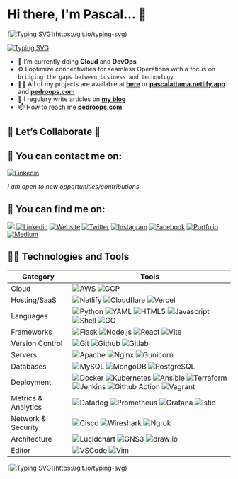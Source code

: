 # Hi there, I'm Pascal... 🤝

[![Typing SVG](https://readme-typing-svg.demolab.com?font=Fira+Code&duration=3000&pause=500&color=00FF00&center=true&vCenter=true&multiline=true&width=700&lines=Welcome+to+my+GitHub+Space!)](https://git.io/typing-svg)


[![Typing SVG](https://readme-typing-svg.demolab.com?lines=💻+Cloud+Networking;☁️+Cloud+Cost+Optimization;🔐+Security-first+Architecture;⚙️+Infrastructure+as+Code;🧠+AI-powered+SaaS+Development)](https://git.io/typing-svg)


- 🔭 I’m currently doing **Cloud** and **DevOps**
- ⚙ I optimize connectivities for seamless Operations with a focus on `bridging the gaps between business and technology`.
- 👨‍💻 All of my projects are available at **[here][github]** or **[pascalattama.netlify.app][portfolio]** and **[pedroops.com][website]**
- 📝 I regulary write articles on **[my blog][blog]**
- 📫 How to reach me **[pedroops.com][website]**

## 🤝 Let’s Collaborate 🤝

## 📧 You can contact me on:

[![Linkedin](https://img.shields.io/badge/linkedin-%230077B5.svg?&style=for-the-badge&logo=linkedin&logoColor=white)](https://www.linkedin.com/in/pascal-attama/)

_I am open to new opportunities/contributions._

## 🔎 You can find me on:

<a href="mailto:attamapascalpedro@gmail.com"><img src="https://img.shields.io/badge/Gmail-D14836?style=for-the-badge&logo=gmail&logoColor=white"/></a> [![Linkedin](https://img.shields.io/badge/linkedin-%230077B5.svg?&style=for-the-badge&logo=linkedin&logoColor=white)](https://www.linkedin.com/in/pascal-attama/) 
[![Website](https://img.shields.io/website?label=PedroOps.com&style=for-the-badge&url=https%3A%2F%2Fpedroops.com)](https://pedroops.com)  [![Twitter](https://img.shields.io/badge/X-000000?style=for-the-badge&logo=x&logoColor=white)](https://x.com/Pascalpedro)   [![Instagram](https://img.shields.io/badge/instagram-%23E4405F.svg?&style=for-the-badge&logo=instagram&logoColor=white)](https://www.instagram.com/pascalpedro47/)
[![Facebook](https://img.shields.io/badge/facebook-%231877F2.svg?&style=for-the-badge&logo=facebook&logoColor=white)](https://www.facebook.com/pascalpedro.attama)
[![Portfolio](https://img.shields.io/badge/Portfolio-FF5722?style=for-the-badge&logo=todoist&logoColor=white)](https://pascalattama.netlify.app/)  [![Medium](https://img.shields.io/badge/-Medium-%23000000?style=for-the-badge&logo=medium&logoColor=white)](https://medium.com/@attamapascalpedro)   



## 👨‍💻 Technologies and Tools

| Category           | Tools                                                                                                                                                                                                                                                                                           |
| ------------------ | ------------------------------------------------------------------------------------------------------------------------------------------------------------------------------------------------------------------------------------------------------------------------------------------------------------ |
| Cloud              | ![AWS](https://img.shields.io/badge/Amazon_AWS-232F3E?style=for-the-badge&logo=amazon-aws&logoColor=white) ![GCP](https://img.shields.io/badge/Google_Cloud-4285F4?style=for-the-badge&logo=google-cloud&logoColor=white)                                                                                                                                                                                                          |
| Hosting/SaaS       | ![Netlify](https://img.shields.io/badge/Netlify-00C7B7?style=for-the-badge&logo=netlify&logoColor=white) ![Cloudflare](https://img.shields.io/badge/Cloudflare-F38020?style=for-the-badge&logo=Cloudflare&logoColor=white) ![Vercel](https://img.shields.io/badge/vercel-%23000000.svg?&style=for-the-badge&logo=vercel&logoColor=white)                                                                                                                                                                                                                                                |
| Languages          | ![Python](https://img.shields.io/badge/Python-3776AB?style=for-the-badge&logo=python&logoColor=white)   ![YAML](https://img.shields.io/badge/yaml-%23ffffff.svg?style=for-the-badge&logo=yaml&logoColor=151515)   ![HTML5](https://img.shields.io/badge/html5%20-%23E34F26.svg?&style=for-the-badge&logo=html5&logoColor=white) ![Javascript](https://img.shields.io/badge/javascript%20-%23323330.svg?&style=for-the-badge&logo=javascript&logoColor=%23F7DF1E)  ![Shell](https://img.shields.io/badge/shell_script%20-%23121011.svg?&style=for-the-badge&logo=gnu-bash&logoColor=white) ![GO](https://img.shields.io/badge/Go-00ADD8?style=for-the-badge&logo=go&logoColor=white)                                                                                                                                                                                                                                                         |
| Frameworks         |  ![Flask](https://img.shields.io/badge/flask-%23000.svg?style=for-the-badge&logo=flask&logoColor=white)  ![Node.js](https://img.shields.io/badge/Node.js-43853D?style=for-the-badge&logo=node.js&logoColor=white)  ![React](https://img.shields.io/badge/react-%2320232a.svg?style=for-the-badge&logo=react&logoColor=%2361DAFB)    ![Vite](https://img.shields.io/badge/vite-%23646CFF.svg?style=for-the-badge&logo=vite&logoColor=white)                                                                                                                                                                                                           |
| Version Control    |  ![Git](https://img.shields.io/badge/git-%23F05033.svg?style=for-the-badge&logo=git&logoColor=white)  ![Github](https://img.shields.io/badge/GitHub-100000?style=for-the-badge&logo=github&logoColor=white) ![Gitlab](https://img.shields.io/badge/GitLab-330F63?style=for-the-badge&logo=gitlab&logoColor=white)                                                                                                                                                                                                                                        |
| Servers            | ![Apache](https://img.shields.io/badge/apache%20-%23D42029.svg?&style=for-the-badge&logo=apache&logoColor=white) ![Nginx](https://img.shields.io/badge/nginx%20-%23009639.svg?&style=for-the-badge&logo=nginx&logoColor=white)   ![Gunicorn](https://img.shields.io/badge/gunicorn-%298729.svg?style=for-the-badge&logo=gunicorn&logoColor=white)                                                                                                                                                                                                                 |
| Databases          | ![MySQL](https://img.shields.io/badge/MySQL-00000F?style=for-the-badge&logo=mysql&logoColor=white) ![MongoDB](https://img.shields.io/badge/MongoDB-%234ea94b.svg?&style=for-the-badge&logo=mongodb&logoColor=white) ![PostgreSQL](https://img.shields.io/badge/PostgreSQL-316192?style=for-the-badge&logo=postgresql&logoColor=white)                                                                                                                                                                                                                                                   |
| Deployment         | ![Docker](https://img.shields.io/badge/docker%20-%230db7ed.svg?&style=for-the-badge&logo=docker&logoColor=white) ![Kubernetes](https://img.shields.io/badge/kubernetes%20-%23326ce5.svg?&style=for-the-badge&logo=kubernetes&logoColor=white)  ![Ansible](https://img.shields.io/badge/Ansible-000000?style=for-the-badge&logo=ansible&logoColor=white)  ![Terraform](https://img.shields.io/badge/terraform-%235835CC.svg?style=for-the-badge&logo=terraform&logoColor=white)  ![Jenkins](https://img.shields.io/badge/Jenkins-D24939?style=for-the-badge&logo=Jenkins&logoColor=white)  ![Github Action](https://img.shields.io/badge/GitHub_Actions-2088FF?style=for-the-badge&logo=github-actions&logoColor=white)  ![Vagrant](https://img.shields.io/badge/Vagrant-1868F2?style=for-the-badge&logo=Vagrant&logoColor=white)                                                                                                                                                                                                                                                                                                                                                    |
| Metrics & Analytics | ![Datadog](https://img.shields.io/badge/Datadog-F2F4F9?style=for-the-badge&logo=datadog&logoColor=purple) ![Prometheus](https://img.shields.io/badge/Prometheus-F2F4F9?style=for-the-badge&logo=prometheus) ![Grafana](https://img.shields.io/badge/Grafana-F2F4F9?style=for-the-badge&logo=grafana&logoColor=orange)    ![Istio](https://img.shields.io/badge/Istio-566aa5?style=for-the-badge&logo=istio&logoColor=white)                                                                      |                                                                                                                                                                                        
| Network & Security       | ![Cisco](https://img.shields.io/badge/cisco-%23049fd9.svg?style=for-the-badge&logo=cisco&logoColor=black)  ![Wireshark](https://img.shields.io/badge/Wireshark-1679A7?style=for-the-badge&logo=Wireshark&logoColor=white)   ![Ngrok](https://img.shields.io/badge/Ngrok-1F1E33?style=for-the-badge&logo=ngrok&logoColor=white)                                                                                                                            |                                                                                                                              
| Architecture    |  ![Lucidchart](https://img.shields.io/badge/Lucidchart-FFA500?style=for-the-badge&logo=lucidchart&logoColor=white) ![GNS3](https://img.shields.io/badge/GNS3-2E3A59?style=for-the-badge&logo=gns3&logoColor=white) ![draw.io](https://img.shields.io/badge/draw.io-F08705?style=for-the-badge&logo=draw.io&logoColor=white)                                                                                                                                                                                                         |
| Editor   | ![VSCode](https://img.shields.io/badge/Visual_Studio_Code-0078D4?style=for-the-badge&logo=visual%20studio%20code&logoColor=white)   ![Vim](https://img.shields.io/badge/VIM-%2311AB00.svg?style=for-the-badge&logo=vim&logoColor=white)                                                                                                                                                                                                                                                                                                        |

[![Typing SVG](https://readme-typing-svg.demolab.com?lines=Stay+tuned+and;Brace+for+impact!!!;You+are+entering+the+PedroOps+zone......)](https://git.io/typing-svg)




</details>

[website]: https://pedroops.com
[portfolio]: https://pascalattama.netlify.app/
[blog]: https://
[twitter]: https://x.com/Pascalpedro
[instagram]: https://instagram.com/pascalpedro47
[linkedin]: https://linkedin.com/in/pascal-attama/
[facebook]: https://www.facebook.com/pascalpedro.attama
[github]: https://github.com/Pascalpedro 
[credly]: https://www.credly.com/users/pascal-attama
